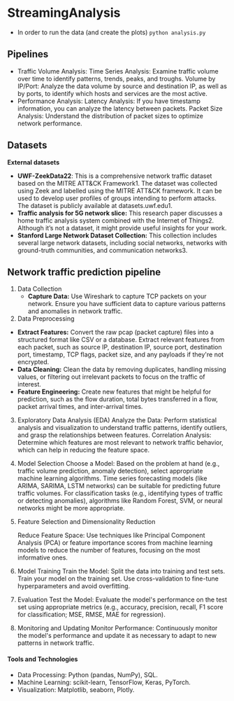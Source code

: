 # StreamingAnalysis

- In order to run the data (and create the plots)
`python analysis.py`


## Pipelines

- Traffic Volume Analysis:
    Time Series Analysis: Examine traffic volume over time to identify patterns, trends, peaks, and troughs.
    Volume by IP/Port: Analyze the data volume by source and destination IP, as well as by ports, to identify which hosts and services are the most active.
- Performance Analysis:
    Latency Analysis: If you have timestamp information, you can analyze the latency between packets.
    Packet Size Analysis: Understand the distribution of packet sizes to optimize network performance.


## Datasets
**External datasets**
- **UWF-ZeekData22**: This is a comprehensive network traffic dataset based on the MITRE ATT&CK Framework1. The dataset was collected using Zeek and labelled using the MITRE ATT&CK framework. It can be used to develop user profiles of groups intending to perform attacks. The dataset is publicly available at datasets.uwf.edu1.
- **Traffic analysis for 5G network slice:** This research paper discusses a home traffic analysis system combined with the Internet of Things2. Although it’s not a dataset, it might provide useful insights for your work.
- **Stanford Large Network Dataset Collection:** This collection includes several large network datasets, including social networks, networks with ground-truth communities, and communication networks3.

## Network traffic prediction pipeline
1. Data Collection
   - **Capture Data:** Use Wireshark to capture TCP packets on your network. Ensure you have sufficient data to capture various patterns and anomalies in network traffic.
2. Data Preprocessing
 - **Extract Features:** Convert the raw pcap (packet capture) files into a structured format like CSV or a database. Extract relevant features from each packet, such as source IP, destination IP, source port, destination port, timestamp, TCP flags, packet size, and any payloads if they're not encrypted.
 - **Data Cleaning:** Clean the data by removing duplicates, handling missing values, or filtering out irrelevant packets to focus on the traffic of interest.
 - **Feature Engineering:** Create new features that might be helpful for prediction, such as the flow duration, total bytes transferred in a flow, packet arrival times, and inter-arrival times.
3. Exploratory Data Analysis (EDA)
    Analyze the Data: Perform statistical analysis and visualization to understand traffic patterns, identify outliers, and grasp the relationships between features.
    Correlation Analysis: Determine which features are most relevant to network traffic behavior, which can help in reducing the feature space.
4. Model Selection
    Choose a Model: Based on the problem at hand (e.g., traffic volume prediction, anomaly detection), select appropriate machine learning algorithms. Time series forecasting models (like ARIMA, SARIMA, LSTM networks) can be suitable for predicting future traffic volumes. For classification tasks (e.g., identifying types of traffic or detecting anomalies), algorithms like Random Forest, SVM, or neural networks might be more appropriate.

5. Feature Selection and Dimensionality Reduction

    Reduce Feature Space: Use techniques like Principal Component Analysis (PCA) or feature importance scores from machine learning models to reduce the number of features, focusing on the most informative ones.

6. Model Training
   Train the Model: Split the data into training and test sets. Train your model on the training set. Use cross-validation to fine-tune hyperparameters and avoid overfitting.

7. Evaluation
 Test the Model: Evaluate the model's performance on the test set using appropriate metrics (e.g., accuracy, precision, recall, F1 score for classification; MSE, RMSE, MAE for regression).

10. Monitoring and Updating
    Monitor Performance: Continuously monitor the model's performance and update it as necessary to adapt to new patterns in network traffic.

#### Tools and Technologies
 - Data Processing: Python (pandas, NumPy), SQL.
 - Machine Learning: scikit-learn, TensorFlow, Keras, PyTorch.
 - Visualization: Matplotlib, seaborn, Plotly.

